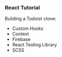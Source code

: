### React Tutorial 

Building a Todoist clone:
- Custom Hooks
- Context
- Firebase
- React Testing Library 
- SCSS 